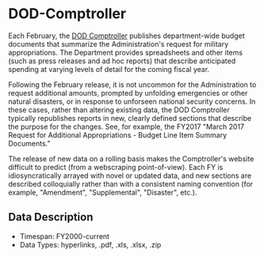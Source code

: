 # DOD-Comptroller

Each February, the [DOD Comptroller](https://comptroller.defense.gov/Budget-Materials/Budget2019/) publishes department-wide budget documents that summarize the Administration's request for military appropriations. The Department provides spreadsheets and other items (such as press releases and ad hoc reports) that describe anticipated spending at varying levels of detail for the coming fiscal year.

Following the February release, it is not uncommon for the Administration to request additional amounts, prompted by unfolding emergencies or other natural disasters, or in response to unforseen national security concerns. In these cases, rather than altering existing data, the DOD Comptroller typically republishes reports in new, clearly defined sections that describe the purpose for the changes. See, for example, the FY2017 "March 2017 Request for Additional Appropriations - Budget Line Item Summary Documents."

The release of new data on a rolling basis makes the Comptroller's website difficult to predict (from a webscraping point-of-view). Each FY is idiosyncratically arrayed with novel or updated data, and new sections are described colloquially rather than with a consistent naming convention (for example, "Amendment", "Supplemental", "Disaster", etc.). 

## Data Description
* Timespan: FY2000-current
* Data Types: hyperlinks, .pdf, .xls, .xlsx, .zip